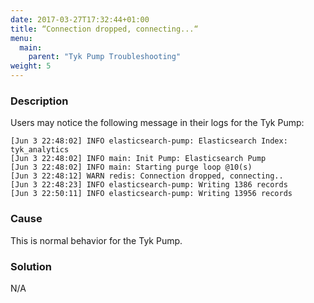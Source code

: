 ```yaml
---
date: 2017-03-27T17:32:44+01:00
title: “Connection dropped, connecting...“
menu:
  main:
    parent: "Tyk Pump Troubleshooting"
weight: 5
---
```


### Description

Users may notice the following message in their logs for the Tyk Pump:

```
[Jun 3 22:48:02] INFO elasticsearch-pump: Elasticsearch Index: tyk_analytics
[Jun 3 22:48:02] INFO main: Init Pump: Elasticsearch Pump
[Jun 3 22:48:02] INFO main: Starting purge loop @10(s)
[Jun 3 22:48:12] WARN redis: Connection dropped, connecting..
[Jun 3 22:48:23] INFO elasticsearch-pump: Writing 1386 records
[Jun 3 22:50:11] INFO elasticsearch-pump: Writing 13956 records
```

### Cause

This is normal behavior for the Tyk Pump.

### Solution

N/A
